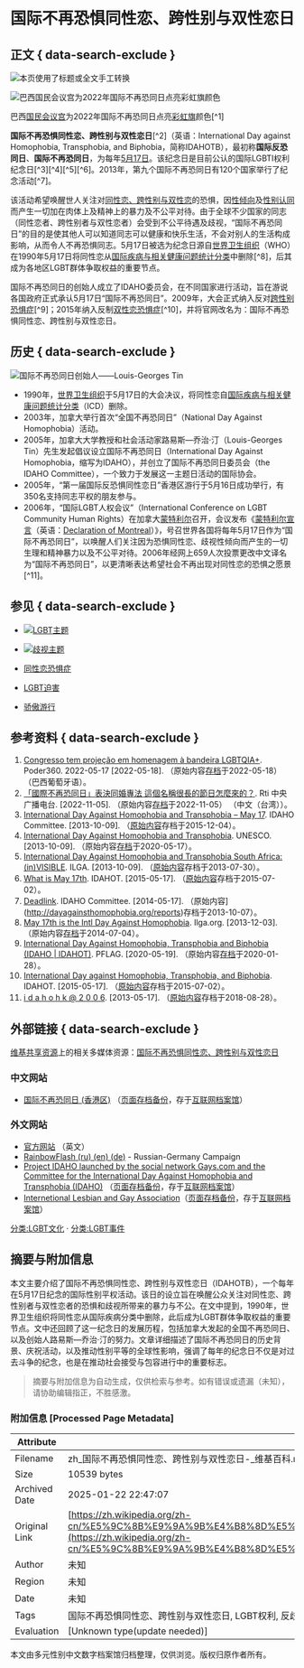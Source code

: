 # 国际不再恐惧同性恋、跨性别与双性恋日

## 正文 { data-search-exclude }


![本页使用了标题或全文手工转换](https://upload.wikimedia.org/wikipedia/commons/thumb/c/cd/Zh_conversion_icon_m.svg/35px-Zh_conversion_icon_m.svg.png)

![巴西国民会议宫为2022年国际不再恐同日点亮彩虹旗颜色](https://upload.wikimedia.org/wikipedia/commons/thumb/e/e1/Congresso_Iluminado_-_Dia_Internacional_de_Combate_%C3%A0_LGBTIfobia.jpg/220px-Congresso_Iluminado_-_Dia_Internacional_de_Combate_%C3%A0_LGBTIfobia.jpg)

巴西[国民会议宫](https://zh.wikipedia.org/wiki/%E5%9C%8B%E6%B0%91%E6%9C%83%E8%AD%B0%E5%AE%AE)为2022年国际不再恐同日点亮[彩虹旗](https://zh.wikipedia.org/wiki/%E5%BD%A9%E8%99%B9%E6%97%97_\(LGBT\))颜色[^1]

**国际不再恐惧同性恋、跨性别与双性恋日**[^2]（英语：International Day against Homophobia, Transphobia, and Biphobia，简称IDAHOTB），最初称**国际反恐同日**、**国际不再恐同日**，为每年[5月17日](https://zh.wikipedia.org/wiki/5%E6%9C%8817%E6%97%A5)。该纪念日是目前公认的国际LGBTI权利纪念日[^3][^4][^5][^6]。2013年，第九个国际不再恐同日有120个国家举行了纪念活动[^7]。

该活动希望唤醒世人关注对[同性恋、跨性别与双性恋](https://zh.wikipedia.org/wiki/LGBT)的恐惧，因[性倾向](https://zh.wikipedia.org/wiki/%E6%80%A7%E5%82%BE%E5%90%91)及[性别认同](https://zh.wikipedia.org/wiki/%E6%80%A7%E5%88%A5%E8%AA%8D%E5%90%8C)而产生一切加在肉体上及精神上的暴力及不公平对待。由于全球不少国家的同志（同性恋者、跨性别者与双性恋者）会受到不公平待遇及歧视，“国际不再恐同日”的目的是使其他人可以知道同志可以健康和快乐生活，不会对别人的生活构成影响，从而令人不再恐惧同志。5月17日被选为纪念日源自[世界卫生组织](https://zh.wikipedia.org/wiki/%E4%B8%96%E7%95%8C%E5%8D%AB%E7%94%9F%E7%BB%84%E7%BB%87)（WHO）在1990年5月17日将同性恋从[国际疾病与相关健康问题统计分类](https://zh.wikipedia.org/wiki/%E5%9C%8B%E9%9A%9B%E7%96%BE%E7%97%85%E8%88%87%E7%9B%B8%E9%97%9C%E5%81%A5%E5%BA%B7%E5%95%8F%E9%A1%8C%E7%B5%B1%E8%A8%88%E5%88%86%E9%A1%9E)中删除[^8]，后其成为各地区LGBT群体争取权益的重要节点。

国际不再恐同日的创始人成立了IDAHO委员会，在不同国家进行活动，旨在游说各国政府正式承认5月17日“国际不再恐同日”。2009年，大会正式纳入反对[跨性别恐惧症](https://zh.wikipedia.org/wiki/%E8%B7%A8%E6%80%A7%E5%88%A5%E6%81%90%E6%87%BC%E7%97%87)[^9]；2015年纳入反制[双性恋恐惧症](https://zh.wikipedia.org/wiki/%E9%9B%99%E6%80%A7%E6%88%80%E6%81%90%E6%87%BC%E7%97%87)[^10]，并将官网改名为：国际不再恐惧同性恋、跨性别与双性恋日。

## 历史 { data-search-exclude }

![国际不再恐同日创始人——Louis-Georges Tin](https://upload.wikimedia.org/wikipedia/commons/thumb/8/85/Louis_Georges_Tin.jpg/220px-Louis_Georges_Tin.jpg)

-   1990年，[世界卫生组织](https://zh.wikipedia.org/wiki/%E4%B8%96%E7%95%8C%E5%8D%AB%E7%94%9F%E7%BB%84%E7%BB%87)于5月17日的大会决议，将同性恋自[国际疾病与相关健康问题统计分类](https://zh.wikipedia.org/wiki/%E5%9C%8B%E9%9A%9B%E7%96%BE%E7%97%85%E8%88%87%E7%9B%B8%E9%97%9C%E5%81%A5%E5%BA%B7%E5%95%8F%E9%A1%8C%E7%B5%B1%E8%A8%88%E5%88%86%E9%A1%9E)（ICD）删除。
-   2003年，加拿大举行首次“全国不再恐同日”（National Day Against Homophobia）活动。
-   2005年，加拿大大学教授和社会活动家路易斯—乔治·汀（Louis-Georges Tin）先生发起倡议设立国际不再恐同日（International Day Against Homophobia，缩写为IDAHO），并创立了国际不再恐同日委员会（the IDAHO Committee），一个致力于发展这一主题日活动的国际协会。
-   2005年，“第一届国际反恐惧同性恋日”香港区游行于5月16日成功举行，有350名支持同志平权的朋友参与。
-   2006年，“国际LGBT人权会议”（International Conference on LGBT Community Human Rights）在加拿大[蒙特利尔](https://zh.wikipedia.org/wiki/%E8%92%99%E7%89%B9%E5%88%A9%E5%B0%94)召开，会议发布《[蒙特利尔宣言](https://zh.wikipedia.org/w/index.php?title=%E8%92%99%E7%89%B9%E5%88%A9%E5%B0%94%E5%AE%A3%E8%A8%80&action=edit&redlink=1)（英语：[Declaration of Montreal](https://en.wikipedia.org/wiki/Declaration_of_Montreal)）》，号召世界各国将每年5月17日作为“国际不再恐同日”，以唤醒人们关注因为恐惧同性恋、歧视性倾向而产生的一切生理和精神暴力以及不公平对待。2006年经网上659人次投票更改中文译名为“国际不再恐同日”，以更清晰表达希望社会不再出现对同性恋的恐惧之愿景[^11]。

## 参见 { data-search-exclude }

-   ![](https://upload.wikimedia.org/wikipedia/commons/thumb/0/0e/Nuvola_LGBT_flag.svg/28px-Nuvola_LGBT_flag.svg.png)[LGBT主题](https://zh.wikipedia.org/wiki/Portal:LGBT)
-   ![](https://upload.wikimedia.org/wikipedia/commons/thumb/f/ff/Disclogo1.svg/18px-Disclogo1.svg.png)[歧视主题](https://zh.wikipedia.org/wiki/Portal:%E6%AD%A7%E8%A7%86)

-   [同性恋恐惧症](https://zh.wikipedia.org/wiki/%E5%90%8C%E6%80%A7%E6%88%80%E6%81%90%E6%87%BC%E7%97%87)
-   [LGBT迫害](https://zh.wikipedia.org/wiki/LGBT%E8%BF%AB%E5%AE%B3)
-   [骄傲游行](https://zh.wikipedia.org/wiki/%E9%A9%95%E5%82%B2%E9%81%8A%E8%A1%8C)

## 参考资料 { data-search-exclude }

1.  [Congresso tem projeção em homenagem à bandeira LGBTQIA+](https://www.poder360.com.br/brasil/congresso-tem-projecao-em-homenagem-a-bandeira-lgbtqia/). Poder360. 2022-05-17 \[2022-05-18\]. （原始内容[存档](https://web.archive.org/web/20220518055856/https://www.poder360.com.br/brasil/congresso-tem-projecao-em-homenagem-a-bandeira-lgbtqia/)于2022-05-18） （巴西葡萄牙语）。
2.  [「國際不再恐同日」表決同婚專法 這個名稱很長的節日怎麼來的？](https://www.rti.org.tw/news/view/id/2021009). Rti 中央广播电台. \[2022-11-05\]. （原始内容[存档](https://web.archive.org/web/20221105121240/https://www.rti.org.tw/news/view/id/2021009)于2022-11-05） （中文（台湾））。
3.  [International Day Against Homophobia and Transphobia – May 17](https://web.archive.org/web/20151204204413/http://dayagainsthomophobia.org/). IDAHO Committee. \[2013-10-09\]. （[原始内容](http://www.dayagainsthomophobia.org)存档于2015-12-04）。
4.  [International Day Against Homophobia and Transphobia](http://www.unesco.org/new/en/unesco/events/all-events/?tx_browser_pi1%5BshowUid%5D=19095&cHash=975c172684). UNESCO. \[2013-10-09\]. （原始内容[存档](https://web.archive.org/web/20200517132530/http://www.unesco.org/new/en/unesco/events/all-events/?tx_browser_pi1%5BshowUid%5D=19095&cHash=975c172684)于2020-05-17）。
5.  [International Day Against Homophobia and Transphobia South Africa: (in)VISIBLE](https://web.archive.org/web/20130730173539/http://ilga.org/ilga/en/article/o5a7LLP17y). ILGA. \[2013-10-09\]. （[原始内容](http://ilga.org/ilga/en/article/o5a7LLP17y)存档于2013-07-30）。
6.  [What is May 17th](https://web.archive.org/web/20150702044007/http://dayagainsthomophobia.org/what-is-may-17th/). IDAHOT. \[2015-05-17\]. （[原始内容](http://dayagainsthomophobia.org/what-is-may-17th/)存档于2015-07-02）。
7.  [Deadlink](https://web.archive.org/web/20131007233458/http://dayagainsthomophobia.org/reports/). IDAHO Committee. \[2014-05-17\]. （原始内容](http://dayagainsthomophobia.org/reports)存档于2013-10-07）。
8.  [May 17th is the Intl Day Against Homophobia](http://ilga.org/ilga/en/article/546). Ilga.org. \[2013-12-03\]. （原始内容[存档](https://web.archive.org/web/20140704014026/http://ilga.org/ilga/en/article/546)于2014-07-04）。
9.  [International Day Against Homophobia, Transphobia and Biphobia (IDAHO | IDAHOT)](http://www.pflaglondon.ca/community/international-day-against-homophobia-transphobia-biphobia). PFLAG. \[2020-05-19\]. （原始内容[存档](https://web.archive.org/web/20200128014355/http://www.pflaglondon.ca/community/international-day-against-homophobia-transphobia-biphobia)于2020-01-28）。
10.  [International Day against Homophobia, Transphobia, and Biphobia](https://web.archive.org/web/20150702044007/http://dayagainsthomophobia.org/what-is-may-17th/). IDAHOT. \[2015-05-17\]. （[原始内容](http://dayagainsthomophobia.org/what-is-may-17th/)存档于2015-07-02）。
11.  [i d a h o h k @ 2 0 0 6](https://web.archive.org/web/20180828043757/http://idahohk.org/2006/). \[2013-05-17\]. （[原始内容](http://idahohk.org/2006/)存档于2018-08-28）。

## 外部链接 { data-search-exclude }

[维基共享资源](https://zh.wikipedia.org/wiki/%E7%BB%B4%E5%9F%BA%E5%85%B1%E4%BA%AB%E8%B5%84%E6%BA%90)上的相关多媒体资源：[国际不再恐惧同性恋、跨性别与双性恋日](https://commons.wikimedia.org/wiki/Category:International_Day_Against_Homophobia,_Biphobia_and_Transphobia)

### 中文网站

-   [国际不再恐同日 (香港区)](https://www.facebook.com/hk.idaho.plus/) （[页面存档备份](https://web.archive.org/web/20210517085355/https://www.facebook.com/hk.idaho.plus/)，存于[互联网档案馆](https://zh.wikipedia.org/wiki/%E4%BA%92%E8%81%94%E7%BD%91%E6%A1%A3%E6%A1%88%E9%A6%86)）

### 外文网站

-   [官方网站](http://dayagainsthomophobia.org/) （英文）
-   [RainbowFlash (ru) (en) (de)](https://web.archive.org/web/20110615222421/http://rainbowflash.info/) - Russian-Germany Campaign
-   [Project IDAHO launched by the social network Gays.com and the Committee for the International Day Against Homophobia and Transphobia (IDAHO)](http://gays.com/idaho) （[页面存档备份](https://web.archive.org/web/20160703043521/http://gays.com/idaho)，存于[互联网档案馆](https://zh.wikipedia.org/wiki/%E4%BA%92%E8%81%94%E7%BD%91%E6%A1%A3%E6%A1%88%E9%A6%86)） 
-   [Internetional Lesbian and Gay Association](http://www.ilga.org/)（[页面存档备份](https://web.archive.org/web/20160409042054/http://www.ilga.org/)，存于[互联网档案馆](https://zh.wikipedia.org/wiki/%E4%BA%92%E8%81%94%E7%BD%91%E6%A1%A3%E6%A1%88%E9%A6%AC)）

[分类:LGBT文化](https://zh.wikipedia.org/wiki/Category:LGBT%E6%96%87%E5%8C%96) · [分类:LGBT事件](https://zh.wikipedia.org/wiki/Category:LGBT%E4%BA%8B%E4%BB%B6)
<!-- tcd_original_link https://zh.wikipedia.org/zh-cn/%E5%9C%8B%E9%9A%9B%E4%B8%8D%E5%86%8D%E6%81%90%E6%87%BC%E5%90%8C%E6%80%A7%E6%88%80%E3%80%81%E8%B7%A8%E6%80%A7%E5%88%A5%E8%88%87%E9%9B%99%E6%80%A7%E6%88%80%E6%97%A5 -->


## 摘要与附加信息

<!-- tcd_abstract -->
本文主要介绍了国际不再恐惧同性恋、跨性别与双性恋日（IDAHOTB），一个每年在5月17日纪念的国际性别平权活动。该日的设立旨在唤醒公众关注对同性恋、跨性别者与双性恋者的恐惧和歧视所带来的暴力与不公。在文中提到，1990年，世界卫生组织将同性恋从国际疾病分类中删除，此后成为LGBT群体争取权益的重要节点。文中还回顾了这一纪念日的发展历程，包括加拿大发起的全国不再恐同日、以及创始人路易斯—乔治·汀的努力。文章详细描述了国际不再恐同日的历史背景、庆祝活动，以及推动性别平等的全球性影响，强调了每年的纪念日不仅是对过去斗争的纪念，也是在推动社会接受与包容进行中的重要标志。
<!-- tcd_abstract_end -->

> 摘要与附加信息为自动生成，仅供检索与参考。如有错误或遗漏（未知），请协助编辑指正，不胜感激。

### 附加信息 [Processed Page Metadata]

| Attribute       | Value                                  |
|-----------------|----------------------------------------|
| Filename        | zh_国际不再恐惧同性恋、跨性别与双性恋日-_维基百科.md                             |
| Size            | 10539 bytes                           |
| Archived Date   | 2025-01-22 22:47:07                             |
| Original Link   | [https://zh.wikipedia.org/zh-cn/%E5%9C%8B%E9%9A%9B%E4%B8%8D%E5%86%8D%E6%81%90%E6%87%BC%E5%90%8C%E6%80%A7%E6%88%80%E3%80%81%E8%B7%A8%E6%80%A7%E5%88%A5%E8%88%87%E9%9B%99%E6%80%A7%E6%88%80%E6%97%A5](https://zh.wikipedia.org/zh-cn/%E5%9C%8B%E9%9A%9B%E4%B8%8D%E5%86%8D%E6%81%90%E6%87%BC%E5%90%8C%E6%80%A7%E6%88%80%E3%80%81%E8%B7%A8%E6%80%A7%E5%88%A5%E8%88%87%E9%9B%99%E6%80%A7%E6%88%80%E6%97%A5)                       |
| Author          | 未知                               |
| Region          | 未知                               |
| Date            | 未知                                 |
| Tags            | 国际不再恐惧同性恋、跨性别与双性恋日, LGBT权利, 反歧视运动, 性别平权, 同性恋, 双性恋, 跨性别者, 世界卫生组织, 性别认同, 社会公正                                 |
| Evaluation            | [Unknown type(update needed)]                                 |
<!-- tcd_table_end -->

本文由多元性别中文数字档案馆归档整理，仅供浏览。版权归原作者所有。
